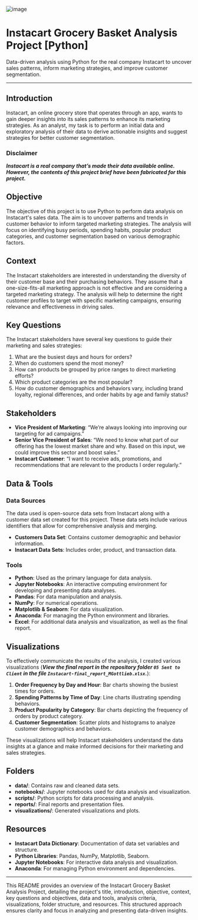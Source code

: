 ![image](https://upload.wikimedia.org/wikipedia/commons/9/9f/Instacart_logo_and_wordmark.svg)
# Instacart Grocery Basket Analysis Project [Python]
Data-driven analysis using Python for the real company Instacart to uncover sales patterns, inform marketing strategies, and improve customer segmentation.

---

## Introduction
Instacart, an online grocery store that operates through an app, wants to gain deeper insights into its sales patterns to enhance its marketing strategies. As an analyst, my task is to perform an initial data and exploratory analysis of their data to derive actionable insights and suggest strategies for better customer segmentation.

### Disclaimer
***Instacart is a real company that’s made their data available online. However, the contents of this project brief have been fabricated for this project.***

## Objective
The objective of this project is to use Python to perform data analysis on Instacart's sales data. The aim is to uncover patterns and trends in customer behavior to inform targeted marketing strategies. The analysis will focus on identifying busy periods, spending habits, popular product categories, and customer segmentation based on various demographic factors.

## Context
The Instacart stakeholders are interested in understanding the diversity of their customer base and their purchasing behaviors. They assume that a one-size-fits-all marketing approach is not effective and are considering a targeted marketing strategy. The analysis will help to determine the right customer profiles to target with specific marketing campaigns, ensuring relevance and effectiveness in driving sales.

## Key Questions
The Instacart stakeholders have several key questions to guide their marketing and sales strategies:
1. What are the busiest days and hours for orders?
2. When do customers spend the most money?
3. How can products be grouped by price ranges to direct marketing efforts?
4. Which product categories are the most popular?
5. How do customer demographics and behaviors vary, including brand loyalty, regional differences, and order habits by age and family status?

## Stakeholders
- **Vice President of Marketing**: “We’re always looking into improving our targeting for ad campaigns.”
- **Senior Vice President of Sales**: “We need to know what part of our offering has the lowest market share and why. Based on this input, we could improve this sector and boost sales.”
- **Instacart Customer**: “I want to receive ads, promotions, and recommendations that are relevant to the products I order regularly.”

## Data & Tools
### Data Sources
The data used is open-source data sets from Instacart along with a customer data set created for this project. These data sets include various identifiers that allow for comprehensive analysis and merging.
- **Customers Data Set**: Contains customer demographic and behavior information.
- **Instacart Data Sets**: Includes order, product, and transaction data.

### Tools
- **Python**: Used as the primary language for data analysis.
- **Jupyter Notebooks**: An interactive computing environment for developing and presenting data analyses.
- **Pandas**: For data manipulation and analysis.
- **NumPy**: For numerical operations.
- **Matplotlib & Seaborn**: For data visualization.
- **Anaconda**: For managing the Python environment and libraries.
- **Excel**: For additional data analysis and visualization, as well as the final report.

## Visualizations
To effectively communicate the results of the analysis, I created various visualizations  (***View the final report in the repository folder `05 Sent to Client` in the file `Instacart-final_report_MGottlieb.xlsx`.***):
1. **Order Frequency by Day and Hour**: Bar charts showing the busiest times for orders.
2. **Spending Patterns by Time of Day**: Line charts illustrating spending behaviors.
3. **Product Popularity by Category**: Bar charts depicting the frequency of orders by product category.
4. **Customer Segmentation**: Scatter plots and histograms to analyze customer demographics and behaviors.

These visualizations will help Instacart stakeholders understand the data insights at a glance and make informed decisions for their marketing and sales strategies.

## Folders
- **data/**: Contains raw and cleaned data sets.
- **notebooks/**: Jupyter notebooks used for data analysis and visualization.
- **scripts/**: Python scripts for data processing and analysis.
- **reports/**: Final reports and presentation files.
- **visualizations/**: Generated visualizations and plots.

## Resources
- **Instacart Data Dictionary**: Documentation of data set variables and structure.
- **Python Libraries**: Pandas, NumPy, Matplotlib, Seaborn.
- **Jupyter Notebooks**: For interactive data analysis and visualization.
- **Anaconda**: For managing Python environment and dependencies.

---

This README provides an overview of the Instacart Grocery Basket Analysis Project, detailing the project's title, introduction, objective, context, key questions and objectives, data and tools, analysis criteria, visualizations, folder structure, and resources. This structured approach ensures clarity and focus in analyzing and presenting data-driven insights.
